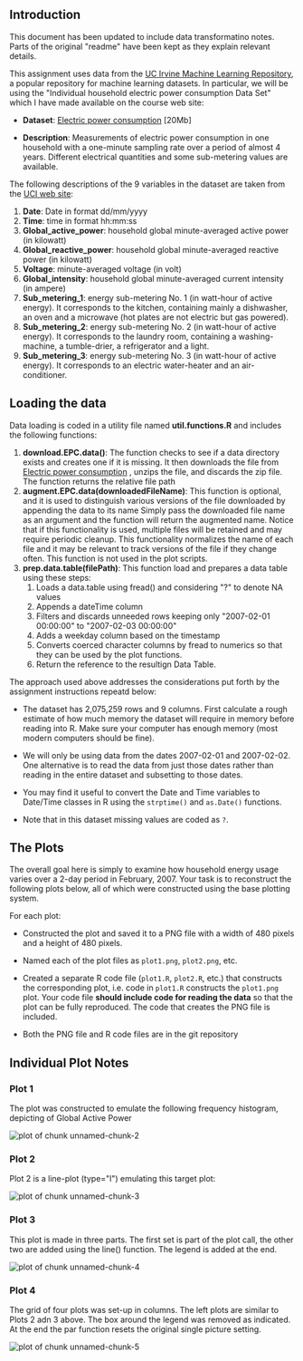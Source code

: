 ## Introduction

This document has been updated to include data transformatino notes. Parts of the original "readme" have been kept as they explain relevant details.

This assignment uses data from
the <a href="http://archive.ics.uci.edu/ml/">UC Irvine Machine
Learning Repository</a>, a popular repository for machine learning
datasets. In particular, we will be using the "Individual household
electric power consumption Data Set" which I have made available on
the course web site:


* <b>Dataset</b>: <a href="https://d396qusza40orc.cloudfront.net/exdata%2Fdata%2Fhousehold_power_consumption.zip">Electric power consumption</a> [20Mb]

* <b>Description</b>: Measurements of electric power consumption in
one household with a one-minute sampling rate over a period of almost
4 years. Different electrical quantities and some sub-metering values
are available.


The following descriptions of the 9 variables in the dataset are taken
from
the <a href="https://archive.ics.uci.edu/ml/datasets/Individual+household+electric+power+consumption">UCI
web site</a>:

<ol>
<li><b>Date</b>: Date in format dd/mm/yyyy </li>
<li><b>Time</b>: time in format hh:mm:ss </li>
<li><b>Global_active_power</b>: household global minute-averaged active power (in kilowatt) </li>
<li><b>Global_reactive_power</b>: household global minute-averaged reactive power (in kilowatt) </li>
<li><b>Voltage</b>: minute-averaged voltage (in volt) </li>
<li><b>Global_intensity</b>: household global minute-averaged current intensity (in ampere) </li>
<li><b>Sub_metering_1</b>: energy sub-metering No. 1 (in watt-hour of active energy). It corresponds to the kitchen, containing mainly a dishwasher, an oven and a microwave (hot plates are not electric but gas powered). </li>
<li><b>Sub_metering_2</b>: energy sub-metering No. 2 (in watt-hour of active energy). It corresponds to the laundry room, containing a washing-machine, a tumble-drier, a refrigerator and a light. </li>
<li><b>Sub_metering_3</b>: energy sub-metering No. 3 (in watt-hour of active energy). It corresponds to an electric water-heater and an air-conditioner.</li>
</ol>

## Loading the data

Data loading is coded in a utility file named <b>util.functions.R</b> and includes the following functions:
<ol><li> <b>download.EPC.data()</b>: The function checks to see if a data directory exists and creates one if it is missing.
		It then downloads the file from <a href="https://d396qusza40orc.cloudfront.net/exdata%2Fdata%2Fhousehold_power_consumption.zip">Electric power consumption</a> ,
		unzips the file, and discards the zip file. The function returns the relative file path
</li><li> <b>augment.EPC.data(downloadedFileName)</b>: This function is optional, and it is used to distinguish various versions of the file downloaded by appending the data to its name
  		Simply pass the downloaded file name as an argument and the function will return the augmented name. 
  		Notice that if this functionality is used, multiple files will be retained and may require periodic cleanup. 
  		This functionality normalizes the name of each file and it may be relevant to track versions of the file if they change often.
  		This function is not used in the plot scripts.
</li><li> <b>prep.data.table(filePath)</b>: This function load and prepares a data table using these steps:
	<ol><li>Loads a data.table using fread() and considering "?" to denote NA values
	</li><li>Appends a dateTime column
	</li><li>Filters and discards unneeded rows keeping only "2007-02-01 00:00:00" to "2007-02-03 00:00:00"
	</li><li> Adds a weekday column based on the timestamp
	</li><li> Converts coerced character columns by fread to numerics so that they can be used by the plot functions.  
	</li><li> Return the reference to the resultign Data Table.
	</li></ol> 
</li></ol>

The approach used above addresses the considerations put forth by the assignment instructions repeatd below:

* The dataset has 2,075,259 rows and 9 columns. First
calculate a rough estimate of how much memory the dataset will require
in memory before reading into R. Make sure your computer has enough
memory (most modern computers should be fine).

* We will only be using data from the dates 2007-02-01 and
2007-02-02. One alternative is to read the data from just those dates
rather than reading in the entire dataset and subsetting to those
dates.

* You may find it useful to convert the Date and Time variables to
Date/Time classes in R using the `strptime()` and `as.Date()`
functions.

* Note that in this dataset missing values are coded as `?`.


## The Plots

The overall goal here is simply to examine how household energy usage
varies over a 2-day period in February, 2007. Your task is to
reconstruct the following plots below, all of which were constructed
using the base plotting system.


For each plot:

* Constructed the plot and saved it to a PNG file with a width of 480
pixels and a height of 480 pixels.

* Named each of the plot files as `plot1.png`, `plot2.png`, etc.

* Created a separate R code file (`plot1.R`, `plot2.R`, etc.) that
constructs the corresponding plot, i.e. code in `plot1.R` constructs
the `plot1.png` plot. Your code file **should include code for reading
the data** so that the plot can be fully reproduced. The code that creates the PNG file is included.

* Both the PNG file and R code files are in the git repository


## Individual Plot Notes 


### Plot 1

The plot was constructed to emulate the following frequency histogram, 
depicting of Global Active Power

![plot of chunk unnamed-chunk-2](figure/unnamed-chunk-2.png) 


### Plot 2

Plot 2 is a line-plot (type="l") emulating this target plot:

![plot of chunk unnamed-chunk-3](figure/unnamed-chunk-3.png) 


### Plot 3

This plot is made in three parts. The first set is part of the plot call,
the other two are added using the line() function. The legend is
added at the end. 

![plot of chunk unnamed-chunk-4](figure/unnamed-chunk-4.png) 


### Plot 4

The grid of four plots was set-up in columns. The left plots are similar to 
Plots 2 adn 3 above. The box around the legend was removed as indicated. 
At the end the par function resets the original single picture setting. 


![plot of chunk unnamed-chunk-5](figure/unnamed-chunk-5.png) 

